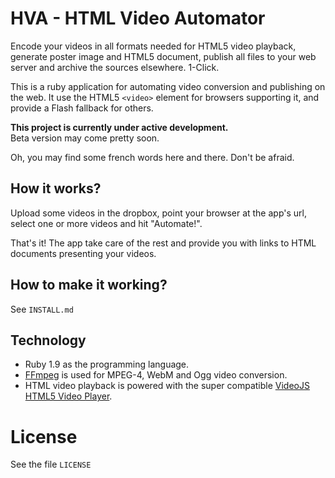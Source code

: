 # HVA - HTML Video Automator

Encode your videos in all formats needed for HTML5 video playback, generate poster image and HTML5 document, publish all files to your web server and archive the sources elsewhere. 1-Click.

This is a ruby application for automating video conversion and publishing on the web. It use the HTML5 `<video>` element for browsers supporting it, and provide a Flash fallback for others.

**This project is currently under active development.**  
Beta version may come pretty soon.

Oh, you may find some french words here and there. Don't be afraid.

## How it works?

Upload some videos in the dropbox, point your browser at the app's url, select one or more videos and hit "Automate!".

That's it! The app take care of the rest and provide you with links to HTML documents presenting your videos.

## How to make it working?

See `INSTALL.md`

## Technology

- Ruby 1.9 as the programming language.
- [FFmpeg](http://ffmpeg.org/) is used for MPEG-4, WebM and Ogg video conversion.
- HTML video playback is powered with the super compatible [VideoJS HTML5 Video Player](http://videojs.com/).

# License

See the file `LICENSE`
